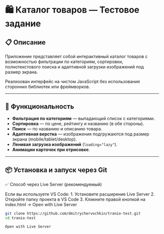 # 🛍️ Каталог товаров — Тестовое задание

## 📋 Описание

Приложение представляет собой интерактивный каталог товаров с возможностью фильтрации по категориям, сортировки, полнотекстового поиска и адаптивной загрузки изображений под размер экрана.

Реализован интерфейс на чистом JavaScript без использования сторонних библиотек или фреймворков.

---

## 🚀 Функциональность

- **Фильтрация по категориям** — выпадающий список с категориями.
- **Сортировка** — по цене, рейтингу и названию (в обе стороны).
- **Поиск** — по названию и описанию товара.
- **Адаптивная верстка** — изображения подгружаются под размер экрана (mobile/tablet/desktop).
- **Ленивая загрузка изображений** (`loading="lazy"`).
- **Анимации карточек при отрисовке**.

---
## 📦 Установка и запуск через Git

✅ Способ через Live Server (рекомендуемый)

Если вы используете VS Code:
	1.	Установите расширение Live Server
	2.	Откройте папку проекта в VS Code
	3.	Кликните правой кнопкой на index.html → Open with Live Server
 
```bash
git clone https://github.com/dmitrychervochkin/tranio-test.git
cd tranio-test

Open with Live Server
```
